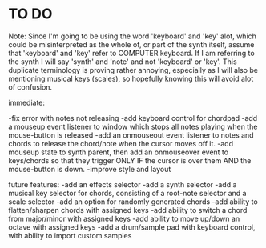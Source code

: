 TO DO
=====

Note: Since I'm going to be using the word 'keyboard' and 'key' alot, which could be misinterpreted as the whole of, or part of the synth itself, assume that 'keyboard' and 'key' refer to COMPUTER keyboard. If I am referring to the synth I will say 'synth' and 'note' and not 'keyboard' or 'key'. This duplicate terminology is proving rather annoying, especially as I will also be mentioning musical keys (scales), so hopefully knowing this will avoid alot of confusion.

immediate:

-fix error with notes not releasing
-add keyboard control for chordpad
-add a mouseup event listener to window which stops all notes playing when the mouse-button is released
-add an onmouseout event listener to notes and chords to release the chord/note when the cursor moves off it.
-add mouseup state to synth parent, then add an onmouseover event to keys/chords so that they trigger ONLY IF the cursor is over them AND the mouse-button is down.
-improve style and layout


future features:
-add an effects selector
-add a synth selector
-add a musical key selector for chords, consisting of a root-note selector and a scale selector
  -add an option for randomly generated chords
-add ability to flatten/sharpen chords with assigned keys
-add ability to switch a chord from major/minor with assigned keys
-add ability to move up/down an octave with assigned keys
-add a drum/sample pad with keyboard control, with ability to import custom samples
